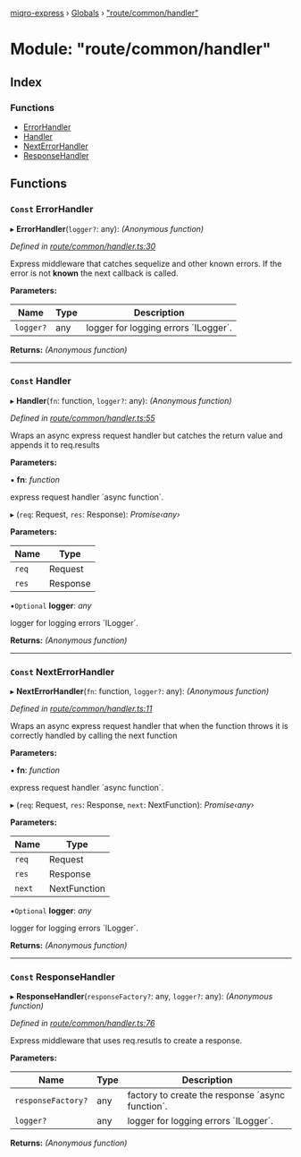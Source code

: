 [miqro-express](../README.md) › [Globals](../globals.md) › ["route/common/handler"](_route_common_handler_.md)

# Module: "route/common/handler"

## Index

### Functions

* [ErrorHandler](_route_common_handler_.md#const-errorhandler)
* [Handler](_route_common_handler_.md#const-handler)
* [NextErrorHandler](_route_common_handler_.md#const-nexterrorhandler)
* [ResponseHandler](_route_common_handler_.md#const-responsehandler)

## Functions

### `Const` ErrorHandler

▸ **ErrorHandler**(`logger?`: any): *(Anonymous function)*

*Defined in [route/common/handler.ts:30](https://github.com/claukers/miqro-express/blob/47304ab/src/route/common/handler.ts#L30)*

Express middleware that catches sequelize and other known errors. If the error is not **known** the next callback is called.

**Parameters:**

Name | Type | Description |
------ | ------ | ------ |
`logger?` | any | logger for logging errors ´ILogger´.  |

**Returns:** *(Anonymous function)*

___

### `Const` Handler

▸ **Handler**(`fn`: function, `logger?`: any): *(Anonymous function)*

*Defined in [route/common/handler.ts:55](https://github.com/claukers/miqro-express/blob/47304ab/src/route/common/handler.ts#L55)*

Wraps an async express request handler but catches the return value and appends it to req.results

**Parameters:**

▪ **fn**: *function*

express request handler ´async function´.

▸ (`req`: Request, `res`: Response): *Promise‹any›*

**Parameters:**

Name | Type |
------ | ------ |
`req` | Request |
`res` | Response |

▪`Optional`  **logger**: *any*

logger for logging errors ´ILogger´.

**Returns:** *(Anonymous function)*

___

### `Const` NextErrorHandler

▸ **NextErrorHandler**(`fn`: function, `logger?`: any): *(Anonymous function)*

*Defined in [route/common/handler.ts:11](https://github.com/claukers/miqro-express/blob/47304ab/src/route/common/handler.ts#L11)*

Wraps an async express request handler that when the function throws it is correctly handled by calling the next function

**Parameters:**

▪ **fn**: *function*

express request handler ´async function´.

▸ (`req`: Request, `res`: Response, `next`: NextFunction): *Promise‹any›*

**Parameters:**

Name | Type |
------ | ------ |
`req` | Request |
`res` | Response |
`next` | NextFunction |

▪`Optional`  **logger**: *any*

logger for logging errors ´ILogger´.

**Returns:** *(Anonymous function)*

___

### `Const` ResponseHandler

▸ **ResponseHandler**(`responseFactory?`: any, `logger?`: any): *(Anonymous function)*

*Defined in [route/common/handler.ts:76](https://github.com/claukers/miqro-express/blob/47304ab/src/route/common/handler.ts#L76)*

Express middleware that uses req.resutls to create a response.

**Parameters:**

Name | Type | Description |
------ | ------ | ------ |
`responseFactory?` | any | factory to create the response ´async function´. |
`logger?` | any | logger for logging errors ´ILogger´.  |

**Returns:** *(Anonymous function)*
